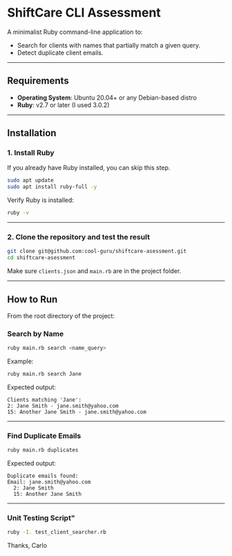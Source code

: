 # ShiftCare CLI Assessment

A minimalist Ruby command-line application to:

-  Search for clients with names that partially match a given query.
-  Detect duplicate client emails.

---

##  Requirements

- **Operating System**: Ubuntu 20.04+ or any Debian-based distro
- **Ruby**: v2.7 or later (I used 3.0.2)

---

##  Installation

### 1. Install Ruby

If you already have Ruby installed, you can skip this step.

```bash
sudo apt update
sudo apt install ruby-full -y
```

Verify Ruby is installed:

```bash
ruby -v
```

---

### 2. Clone the repository and test the result

```bash
git clone git@github.com:cool-guru/shiftcare-asessment.git
cd shiftcare-asessment
```

Make sure `clients.json` and `main.rb` are in the project folder.

---

##  How to Run

From the root directory of the project:

###  Search by Name

```bash
ruby main.rb search <name_query>
```

Example:

```bash
ruby main.rb search Jane
```

Expected output:

```
Clients matching 'Jane':
2: Jane Smith - jane.smith@yahoo.com
15: Another Jane Smith - jane.smith@yahoo.com
```

---

###  Find Duplicate Emails

```bash
ruby main.rb duplicates
```

Expected output:

```
Duplicate emails found:
Email: jane.smith@yahoo.com
  2: Jane Smith
  15: Another Jane Smith
```

---

###  Unit Testing Script"
```bash
ruby -I. test_client_searcher.rb
```

Thanks,
Carlo
